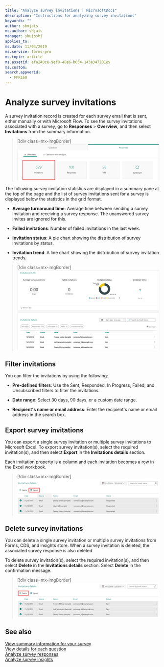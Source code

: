 ```yaml
---
title: "Analyze survey invitations | MicrosoftDocs"
description: "Instructions for analyzing survey invitations"
keywords: ""
author: sbmjais
ms.author: shjais
manager: shujoshi
applies_to: 
ms.date: 11/04/2019
ms.service: forms-pro
ms.topic: article
ms.assetid: efa240ce-9ef0-40e6-b634-143a347201e9
ms.custom: 
search.appverid:
  - FPR160
---
```


# Analyze survey invitations



A survey invitation record is created for each survey email that is sent, either manually or with Microsoft Flow. To see the survey invitations associated with a survey, go to **Responses** &gt; **Overview**, and then select **Invitations** from the summary information.

> [!div class=mx-imgBorder]
> ![Survey invitations](media/survey-invites.png "Survey invitations")

The following survey invitation statistics are displayed in a summary pane at the top of the page and the list of survey invitations sent for a survey is displayed below the statistics in the grid format.

- **Average turnaround time**: Average time between sending a survey invitation and receiving a survey response. The unanswered survey invites are ignored for this.

- **Failed invitations**: Number of failed invitations in the last week.

- **Invitation status**: A pie chart showing the distribution of survey invitations by status.

- **Invitation trend**: A line chart showing the distribution of survey invitation trends.

> [!div class=mx-imgBorder]
> ![Survey invitations details](media/survey-invites-details.png "Survey invitations details")

## Filter invitations

You can filter the invitations by using the following:

- **Pre-defined filters**: Use the Sent, Responded, In Progress, Failed, and Unsubscribed filters to filter the invitations.

- **Date range**: Select 30 days, 90 days, or a custom date range.

- **Recipient's name or email address**: Enter the recipient's name or email address in the search box.

## Export survey invitations

You can export a single survey invitation or multiple survey invitations to Microsoft Excel. To export survey invitation(s), select the required invitation(s), and then select **Export** in the **Invitations details** section.

Each invitation property is a column and each invitation becomes a row in the Excel workbook. 

> [!div class=mx-imgBorder]
> ![Export survey invitations](media/export-survey-invite.png "Export survey invitations")

## Delete survey invitations

You can delete a single survey invitation or multiple survey invitations from Forms, CDS, and insights store. When a survey invitation is deleted, the associated survey response is also deleted.

To delete survey invitation(s), select the required invitation(s), and then select **Delete** in the **Invitations details** section. Select **Delete** in the confirmation message.

> [!div class=mx-imgBorder]
> ![Delete survey invitations](media/delete-survey-invite.png "Delete survey invitations")

## See also

[View summary information for your survey](view-summary-information.md)<br>
[View details for each question](view-details-each-question.md)<br>
[Analyze survey responses](analyze-survey-responses.md)<br>
[Analyze survey insights](analyze-survey-insights.md)
